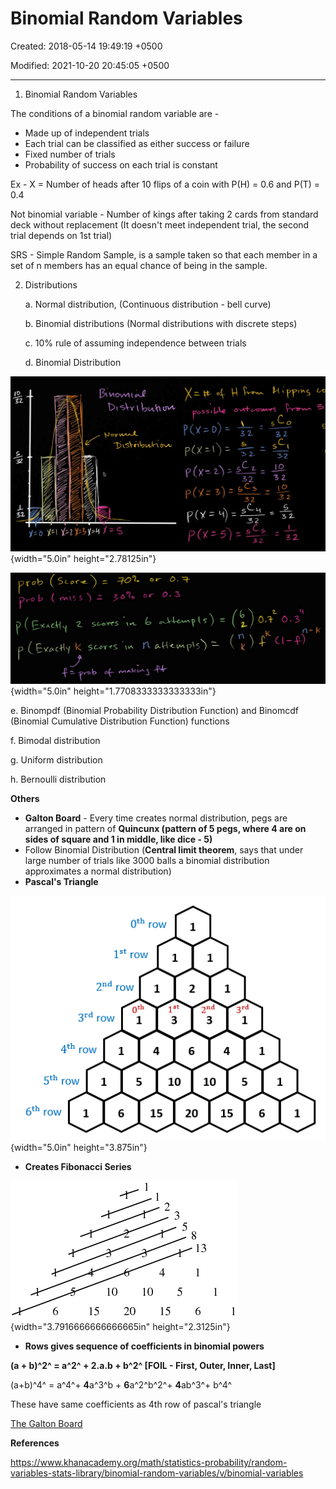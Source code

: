 # Binomial Random Variables

Created: 2018-05-14 19:49:19 +0500

Modified: 2021-10-20 20:45:05 +0500

---

1.  Binomial Random Variables

The conditions of a binomial random variable are -
-   Made up of independent trials
-   Each trial can be classified as either success or failure
-   Fixed number of trials
-   Probability of success on each trial is constant



Ex - X = Number of heads after 10 flips of a coin with P(H) = 0.6 and P(T) = 0.4

Not binomial variable - Number of kings after taking 2 cards from standard deck without replacement (It doesn't meet independent trial, the second trial depends on 1st trial)



SRS - Simple Random Sample, is a sample taken so that each member in a set of n members has an equal chance of being in the sample.



2.  Distributions

    a.  Normal distribution, (Continuous distribution - bell curve)

    b.  Binomial distributions (Normal distributions with discrete steps)

    c.  10% rule of assuming independence between trials

    d.  Binomial Distribution

![10 1--1 01 FI ](media/Binomial-Random-Variables-image1.png){width="5.0in" height="2.78125in"}



![(d-D ま ( 乞 ・ 0 ど 0 一 7 ・ 0 ノ 。 。 し 0 豸 ・ 0 コ 。 0 と ー --- 丿 0 つ 5 CIO 」 ](media/Binomial-Random-Variables-image2.png){width="5.0in" height="1.7708333333333333in"}



e.  Binompdf (Binomial Probability Distribution Function) and Binomcdf (Binomial Cumulative Distribution Function) functions

f.  Bimodal distribution

g.  Uniform distribution

h.  Bernoulli distribution



**Others**
-   **Galton Board** - Every time creates normal distribution, pegs are arranged in pattern of **Quincunx (pattern of 5 pegs, where 4 are on sides of square and 1 in middle, like dice - 5)**
-   Follow Binomial Distribution (**Central limit theorem**, says that under large number of trials like 3000 balls a binomial distribution approximates a normal distribution)
-   **Pascal's Triangle**

![Image result for pascal's triangle](media/Binomial-Random-Variables-image3.png){width="5.0in" height="3.875in"}
-   **Creates Fibonacci Series**

![Image result for pascal's triangle with diagonals](media/Binomial-Random-Variables-image4.gif){width="3.7916666666666665in" height="2.3125in"}


-   **Rows gives sequence of coefficients in binomial powers**

**(a + b)^2^ = a^2^ + 2.a.b + b^2^ [FOIL - First, Outer, Inner, Last]**

(a+b)^4^ = a^4^+ **4**a^3^b + **6**a^2^b^2^+ **4**ab^3^+ b^4^

These have same coefficients as 4th row of pascal's triangle



[The Galton Board](https://www.youtube.com/watch?v=UCmPmkHqHXk)



**References**

<https://www.khanacademy.org/math/statistics-probability/random-variables-stats-library/binomial-random-variables/v/binomial-variables>





